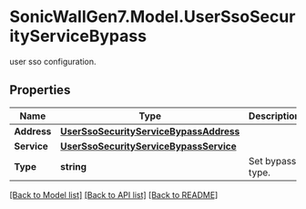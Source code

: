 # SonicWallGen7.Model.UserSsoSecurityServiceBypass
user sso configuration.

## Properties

Name | Type | Description | Notes
------------ | ------------- | ------------- | -------------
**Address** | [**UserSsoSecurityServiceBypassAddress**](UserSsoSecurityServiceBypassAddress.md) |  | 
**Service** | [**UserSsoSecurityServiceBypassService**](UserSsoSecurityServiceBypassService.md) |  | 
**Type** | **string** | Set bypass type. | [optional] 

[[Back to Model list]](../README.md#documentation-for-models) [[Back to API list]](../README.md#documentation-for-api-endpoints) [[Back to README]](../README.md)

